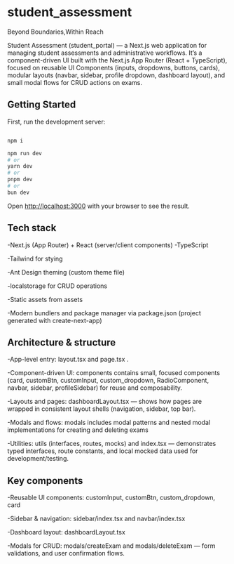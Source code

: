 # student_assessment
Beyond Boundaries,Within Reach

Student Assessment (student_portal) — a Next.js web application for managing student assessments and administrative workflows. It’s a component-driven UI built with the Next.js App Router (React + TypeScript), focused on reusable UI Components (inputs, dropdowns, buttons, cards), modular layouts (navbar, sidebar, profile dropdown, dashboard layout), and small modal flows for CRUD actions on exams.

## Getting Started

First, run the development server:


```bash

npm i 

npm run dev
# or
yarn dev
# or
pnpm dev
# or
bun dev
```

Open [http://localhost:3000](http://localhost:3000) with your browser to see the result.

## Tech stack
 
-Next.js (App Router) + React (server/client components)
-TypeScript

-Tailwind for stying

-Ant Design theming (custom theme file)

-localstorage for CRUD operations

-Static assets  from  assets

-Modern bundlers and package manager via package.json (project generated with create-next-app)

## Architecture & structure

-App-level entry: layout.tsx and page.tsx .

-Component-driven UI: components contains small, focused components (card, customBtn, customInput, custom_dropdown, RadioComponent, navbar, sidebar, profileSidebar) for  reuse and composability.

-Layouts and pages: dashboardLayout.tsx — shows how pages are wrapped in consistent layout shells (navigation, sidebar, top bar).

-Modals and flows: modals includes modal patterns and nested modal implementations for creating and deleting exams

-Utilities: utils (interfaces, routes, mocks) and index.tsx — demonstrates typed interfaces, route constants, and local mocked data used for development/testing.

## Key components 

-Reusable UI components: customInput, customBtn, custom_dropdown, card

-Sidebar & navigation: sidebar/index.tsx and navbar/index.tsx 

-Dashboard layout: dashboardLayout.tsx 

-Modals for CRUD: modals/createExam and modals/deleteExam —  form validations, and user confirmation flows.